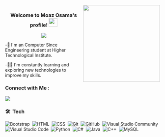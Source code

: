 <img width="250" align="right" src="https://c.tenor.com/_DOBjnGspYAAAAAM/code-coding.gif">

<h3 align="center">
  Welcome to Moaz Osama's profile!
  <img src="https://media.giphy.com/media/hvRJCLFzcasrR4ia7z/giphy.gif" width="28">
</h3>

<!-- Typing SVG by DenverCoder1 - https://github.com/DenverCoder1/readme-typing-svg -->
<p align="center">
  <a href="https://github.com/DenverCoder1/readme-typing-svg"><img src="https://readme-typing-svg.herokuapp.com/?lines=Always%20learning%20new%20things&font=Fira%20Code&center=true&width=440&height=45&color=f75c7e&vCenter=true&size=22"></a>
</p>
 -🏢 I'm an Computer Since Engineering student at Higher Technological Institute. 
 
 -👨‍💻 I'm constantly learning and exploring new technologies to improve my skills.

### Connect with Me :

<a href="www.linkedin.com/in/moaz-osama-7a3013265" target="_blank">
    <img src="https://img.shields.io/badge/-Moaz%20Osama-0077B5?style=for-the-badge&logo=Linkedin&logoColor=white" />
  </a>

### 🛠 &nbsp;Tech
![Bootstrap](https://img.shields.io/badge/-Bootstrap-05122A?style=flat&logo=bootstrap&logoColor=563D7C)&nbsp;
![HTML](https://img.shields.io/badge/-HTML-05122A?style=flat&logo=HTML5)&nbsp;
![CSS](https://img.shields.io/badge/-CSS-05122A?style=flat&logo=CSS3&logoColor=1572B6)&nbsp;
![Git](https://img.shields.io/badge/-Git-05122A?style=flat&logo=git)&nbsp;
![GitHub](https://img.shields.io/badge/-GitHub-05122A?style=flat&logo=github)&nbsp;
![Visual Studio Community](https://img.shields.io/badge/-Visual%20Studio%20Community-000000?style=flat&logo=visual-studio&logoColor=white)
![Visual Studio Code](https://img.shields.io/badge/-Visual%20Studio%20Code-05122A?style=flat&logo=visual-studio-code&logoColor=007ACC)&nbsp;
![Python](https://img.shields.io/badge/-Python%20-05122A?style=flat&logo=python)&nbsp;
![C#](https://img.shields.io/badge/-C%23-05122A?style=flat&logo=c-sharp&logoColor=239120)&nbsp;
![Java](https://img.shields.io/badge/-Java-05122A?style=flat&logo=java&logoColor=007396)&nbsp;
![C++](https://img.shields.io/badge/-C%2B%2B-05122A?style=flat&logo=c%2B%2B&logoColor=00599C)&nbsp;
![MySQL](https://img.shields.io/badge/-MySQL-05122A?style=flat&logo=mysql)&nbsp;
